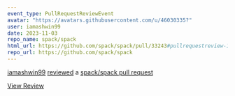 ```yaml
---
event_type: PullRequestReviewEvent
avatar: "https://avatars.githubusercontent.com/u/46030335?"
user: iamashwin99
date: 2023-11-03
repo_name: spack/spack
html_url: https://github.com/spack/spack/pull/33243#pullrequestreview-1713651056
repo_url: https://github.com/spack/spack
---
```


<a href='https://github.com/iamashwin99' target='_blank'>iamashwin99</a> <a href='https://github.com/spack/spack/pull/33243#pullrequestreview-1713651056' target='_blank'>reviewed</a> a <a href='https://github.com/spack/spack/pull/33243' target='_blank'>spack/spack pull request</a>

<small></small>

<a href='https://github.com/spack/spack/pull/33243#pullrequestreview-1713651056' target='_blank'>View Review</a>